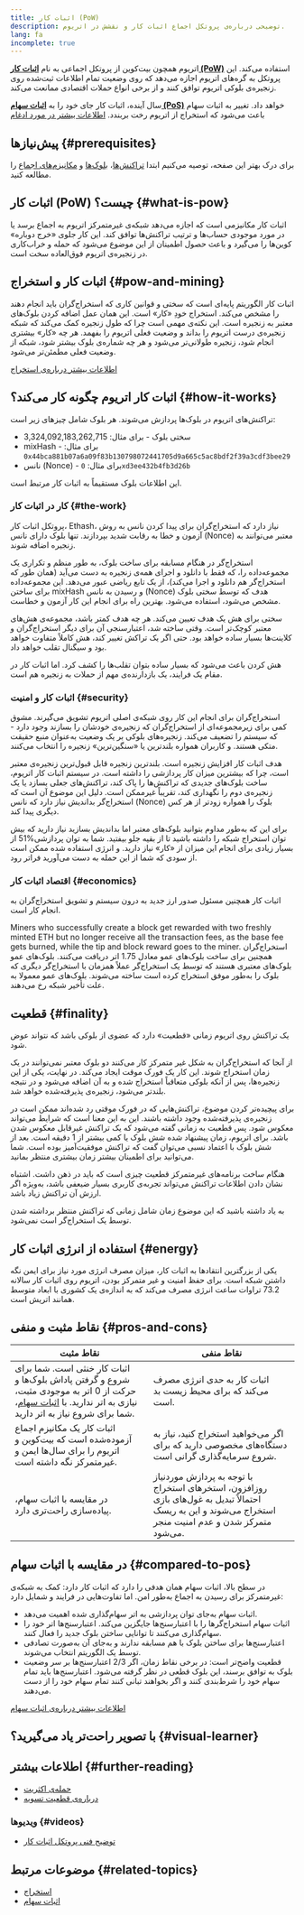 ```yaml
---
title: اثبات کار (PoW)
description: توضیحی درباره‌ی پروتکل اجماع اثبات کار و نقشش در اتریوم.
lang: fa
incomplete: true
---
```


اتریوم همچون بیت‌کوین از پروتکل اجماعی به نام **[اثبات کار (PoW)](https://wikipedia.org/wiki/Proof_of_work)** استفاده می‌کند. این پروتکل به گره‌های اتریوم اجازه می‌دهد که روی وضعیت تمام اطلاعات ثبت‌شده روی زنجیره‌ی بلوکی اتریوم توافق کنند و از برخی انواع حملات اقتصادی ممانعت می‌کند.

سال آینده،‌ اثبات کار جای خود را به **[اثبات سهام (PoS)](/developers/docs/consensus-mechanisms/pos)** خواهد داد. تغییر به اثبات سهام باعث می‌شود که استخراج از اتریوم رخت بربندد. [اطلاعات بیشتر در مورد ادغام](/roadmap/merge/)

## پیش‌نیازها {#prerequisites}

برای درک بهتر این صفحه، توصیه می‌کنیم ابتدا [تراکنش‌ها](/developers/docs/transactions/)‏، [بلوک‌ها](/developers/docs/blocks/) و [مکانیزم‌های اجماع](/developers/docs/consensus-mechanisms/) را مطالعه کنید.

## اثبات کار (PoW) چیست؟ {#what-is-pow}

اثبات کار مکانیزمی است که اجازه می‌دهد شبکه‌ی غیرمتمرکز اتریوم به اجماع برسد یا در مورد موجودی حساب‌ها و ترتیب تراکنش‌ها توافق کند. این کار جلوی «خرج دوباره» کوین‌ها را می‌گیرد و باعث حصول اطمینان از این موضوع می‌شود که حمله و خراب‌کاری در زنجیره‌ی اتریوم فوق‌العاده سخت است.

## اثبات کار و استخراج {#pow-and-mining}

اثبات کار الگوریتم پایه‌ای است که سختی و قوانین کاری که استخراج‌گران باید انجام دهند را مشخص می‌کند. استخراج خودِ «کار» است. این همان عمل اضافه کردن بلوک‌های معتبر به زنجیره است. این نکته‌ی مهمی است چرا که طول زنجیره‌ کمک می‌کند که شبکه زنجیره‌ی درست اتریوم را بداند و وضعیت فعلی اتریوم را بفهمد. هر چه «کار» بیشتری انجام شود، زنجیره طولانی‌تر می‌شود و هر چه شماره‌ی بلوک بیشتر شود، شبکه از وضعیت فعلی مطمئن‌تر می‌شود.

[اطلاعات بیشتر درباره‌ی استخراج](/developers/docs/consensus-mechanisms/pow/mining/)

## اثبات کار اتریوم چگونه کار می‌کند؟ {#how-it-works}

تراکنش‌های اتریوم در بلوک‌ها پردازش می‌شوند. هر بلوک شامل چیزهای زیر است:

- سختی بلوک - برای مثال: 3,324,092,183,262,715
- mixHash - برای مثال: <span class="break-words">`0x44bca881b07a6a09f83b130798072441705d9a665c5ac8bdf2f39a3cdf3bee29`</span>
- نانس (Nonce) - برای مثال: `0xd3ee432b4fb3d26b`

این اطلاعات بلوک مستقیماً به اثبات کار مرتبط است.

### کار در اثبات کار {#the-work}

پروتکل اثبات کار، Ethash، نیاز دارد که استخراج‌گران برای پیدا کردن نانس به روش آزمون و خطا به رقابت شدید بپردازند. تنها بلوک دارای نانس (Nonce) معتبر می‌توانند به زنجیره اضافه شوند.

استخراج‌گر در هنگام مسابقه برای ساخت بلوک، به طور منظم و تکراری یک مجموعه‌داده را، که فقط با دانلود و اجرای همه‌ی زنجیره به دست می‌آید (همان طور که استخراج‌گر هم دانلود و اجرا می‌کند)، از یک تابع ریاضی عبور می‌دهد. این مجموعه‌داده برای ساختن mixHash و رسیدن به نانس (Nonce) هدف که توسط سختی بلوک مشخص می‌شود، استفاده می‌شود. بهترین راه برای انجام این کار آزمون و خطاست.

سختی برای هش یک هدف تعیین می‌کند. هر چه هدف کمتر باشد، مجموعه‌ی هش‌های معتبر کوچک‌تر است. وقتی ساخته شد، اعتبارسنجی آن برای دیگر استخراج‌گران و کلاینت‌ها بسیار ساده خواهد بود. حتی اگر یک تراکش تغییر کند، هش کاملاً متفاوت خواهد بود و سیگنال تقلب خواهد داد.

هش کردن باعث می‌شود که بسیار ساده بتوان تقلب‌ها را کشف کرد. اما اثبات کار در مقام یک فرایند، یک بازدارنده‌ی مهم از حملات به زنجیره‌ هم است.

### اثبات کار و امنیت {#security}

استخراج‌گران برای انجام این کار روی شبکه‌ی اصلی اتریوم تشویق می‌گیرند. مشوق کمی برای زیرمجموعه‌ای از استخراج‌گران که زنجیره‌ی خودشان را بسازند وجود دارد - که سیستم را تضعیف می‌کند. زنجیره‌های بلوکی بر یک وضعیت به‌عنوان منبع حقیقت متکی هستند. و کاربران همواره بلندترین یا «سنگین‌ترین» زنجیره‌ را انتخاب می‌کنند.

هدف اثبات کار افزایش زنجیره است. بلندترین زنجیره قابل قبول‌ترین زنجیره‌ی معتبر است، چرا که بیشترین میزان کار پردازشی را داشته است. در سیستم اثبات کار اتریوم، ساخت بلوک‌های جدیدی که تراکنش‌ها را پاک کند، تراکنش‌های جعلی بسازد یا یک زنجیره‌ی دوم را نگهداری کند، تقریباً غیرممکن است. دلیل این موضوع آن است که استخراج‌گر بداندیش نیاز دارد که نانس (Nonce) بلوک را همواره زودتر از هر کس دیگری پیدا کند.

برای این که به‌طور مداوم بتوانید بلوک‌های معتبر اما بداندیش بسازید نیاز دارید که بیش از ‎51%‏ توان استخراج شبکه را داشته باشید تا از بقیه جلو بیفتید. شما به توان پردازشی بسیار زیادی برای انجام این میزان از «کار» نیاز دارید. و انرژی استفاده شده ممکن است از سودی که شما از این حمله به دست می‌آورید فراتر رود.

### اقتصاد اثبات کار {#economics}

اثبات کار همچنین مسئول صدور ارز جدید به درون سیستم و تشویق استخراج‌گران به انجام کار است.

Miners who successfully create a block get rewarded with two freshly minted ETH but no longer receive all the transaction fees, as the base fee gets burned, while the tip and block reward goes to the miner. استخراج‌گران همچنین برای ساخت بلوک‌های عمو معادل 1.75 اتر دریافت می‌کنند. بلوک‌های عمو بلوک‌های معتبری هستند که توسط یک استخراج‌گر عملاً همزمان با استخراج‌گر دیگری که بلوک را به‌طور موفق استخراج کرده است ساخته می‌شوند. بلوک‌های عمو معمولا به علت تأخیر شبکه رخ می‌دهند.

## قطعیت {#finality}

یک تراکنش روی اتریوم زمانی «قطعیت» دارد که عضوی از بلوکی باشد که نتواند عوض شود.

از آنجا که استخراج‌گران به شکل غیر متمرکز کار می‌کنند دو بلوک معتبر نمی‌توانند در یک زمان استخراج شوند. این کار یک فورک موقت ایجاد می‌کند. در نهایت، یکی از این زنجیره‌ها، پس از آنکه بلوکی متعاقباً استخراج شده و به آن اضافه می‌شود و در نتیجه بلندتر می‌شود، زنجیره‌ی پذیرفته‌شده خواهد شد.

برای پیچیده‌تر کردن موضوع، تراکنش‌هایی که در فورک موقتی رد شده‌اند ممکن است در زنجیره‌ی پذیرفته‌شده وجود داشته باشند. این به این معنا است که شرایط می‌تواند معکوس شود. پس قطعیت به زمانی گفته می‌شود که یک تراکنش غیرقابل معکوس شدن باشد. برای اتریوم، زمان پیشنهاد شده شش بلوک یا کمی بیشتر از 1 دقیقه است. بعد از شش بلوک با اعتماد نسبی می‌توان گفت که تراکنش موفقیت‌آمیز بوده است. شما می‌توانید برای اطمینان بیشتر زمان بیشتری منتظر بمانید.

هنگام ساخت برنامه‌های غیرمتمرکز قطعیت چیزی است که باید در ذهن داشت. اشتباه نشان دادن اطلاعات تراکنش می‌تواند تجربه‌ی کاربری بسیار ضیعفی باشد، به‌ویژه اگر ارزش آن تراکنش زیاد باشد.

به یاد داشته باشید که این موضوع زمان شامل زمانی که تراکنش منتظر برداشته شدن توسط یک استخراج‌گر است نمی‌شود.

## استفاده از انرژی اثبات کار {#energy}

یکی از بزرگترین انتقادها به اثبات کار، میزان مصرف انرژی مورد نیاز برای ایمن نگه داشتن شبکه است. برای حفظ امنیت و غیر متمرکز بودن، اتریوم روی اثبات کار سالانه 73.2 تراوات ساعت انرژی مصرف می‌کند که به اندازه‌ی یک کشوری با ابعاد متوسط همانند اتریش است.

## نقاط مثبت و منفی {#pros-and-cons}

| نقاط مثبت                                                                                                                                                                                                  | نقاط منفی                                                                                                                                              |
| ---------------------------------------------------------------------------------------------------------------------------------------------------------------------------------------------------------- | ------------------------------------------------------------------------------------------------------------------------------------------------------ |
| اثبات کار خنثی است. شما برای شروع و گرفتن پاداش بلوک‌ها و حرکت از 0 اتر به موجودی مثبت، نیازی به اتر ندارید. با [اثبات سهام](/developers/docs/consensus-mechanisms/pos/)، شما برای شروع نیاز به اتر دارید. | اثبات کار به حدی انرژی مصرف می‌کند که برای محیط زیست بد است.                                                                                           |
| اثبات کار یک مکانیزم اجماع آزموده‌شده است که بیت‌کوین و اتریوم را برای سال‌ها ایمن و غیرمتمرکز نگه داشته است.                                                                                              | اگر می‌خواهید استخراج کنید، نیاز به دستگاه‌های مخصوصی دارید که برای شروع سرمایه‌گذاری گرانی است.                                                       |
| در مقایسه با اثبات سهام، پیاده‌سازی راحت‌تری دارد.                                                                                                                                                         | با توجه به پردازش موردنیاز روزافزون، استخرهای استخراج احتمالاً تبدیل به غول‌های بازی استخراج می‌شوند و این به ریسک متمرکز شدن و عدم امنیت منجر می‌شود. |

## در مقایسه با اثبات سهام {#compared-to-pos}

در سطح بالا، اثبات سهام همان هدفی را دارد که اثبات کار دارد: کمک به شبکه‌ی غیرمتمرکز برای رسیدن به اجماع به‌طور امن. اما تفاوت‌هایی در فرایند و شمایل دارد:

- اثبات سهام به‌جای توان پردازشی به اتر سهام‌گذاری شده اهمیت می‌دهد.
- اثبات سهام استخراج‌گرها را با اعتبارسنج‌ها جایگزین می‌کند. اعتبارسنج‌ها اتر خود را سهام‌گذاری می‌کنند تا توانایی ساختن بلوک جدید را فعال کنند.
- اعتبارسنج‌ها برای ساختن بلوک با هم مسابقه ندارند و به‌جای آن به‌صورت تصادفی توسط یک الگوریتم انتخاب می‌شوند.
- قطعیت واضح‌تر است: در برخی نقاط زمان، اگر 2/3 اعتبارسنج‌ها بر سر وضعیت بلوک به توافق برسند، این بلوک قطعی در نظر گرفته می‌شود. اعتبارسنج‌ها باید تمام سهام خود را شرط‌بندی کنند و اگر بخواهند تبانی کنند تمام سهام خود را از دست می‌دهند.

[اطلاعات بیشتر درباره‌ی اثبات سهام](/developers/docs/consensus-mechanisms/pos/)

## با تصویر راحت‌تر یاد می‌گیرید؟ {#visual-learner}

<YouTube id="3EUAcxhuoU4" />

## اطلاعات بیشتر {#further-reading}

- [حمله‌ی اکثریت](https://en.bitcoin.it/wiki/Majority_attack)
- [درباره‌ی قطعیت تسویه](https://blog.ethereum.org/2016/05/09/on-settlement-finality/)

### ویدیوها {#videos}

- [توضیح فنی پروتکل اثبات کار](https://youtu.be/9V1bipPkCTU)

## موضوعات مرتبط {#related-topics}

- [استخراج](/developers/docs/consensus-mechanisms/pow/mining/)
- [اثبات سهام](/developers/docs/consensus-mechanisms/pos/)
